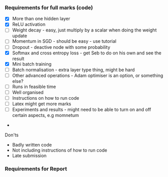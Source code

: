 ### Requirements for full marks (code)
- [x] More than one hidden layer
- [x] ReLU activation
- [ ] Weight decay - easy, just multiply by a scalar when doing the weight update
- [ ] Momentum in SGD - should be easy - use tutorial
- [ ] Dropout - deactive node with some probability
- [x] Softmax and cross entropy loss - get Seb to do on his own and see the result
- [x] Mini batch training
- [ ] Batch normalisation - extra layer type thing, might be hard
- [ ] Other advanced operations - Adam optimiser is an option, or something else?
- [ ] Runs in feasible time
- [ ] Well organised
- [ ] Instructions on how to run code
- [ ] Latex might get more marks
- [ ] Experiments and results - might need to be able to turn on and off certain aspects, e.g momnetum 
- 

Don'ts
- Badly written code
- Not including instructions of how to run code
- Late submission

### Requirements for Report